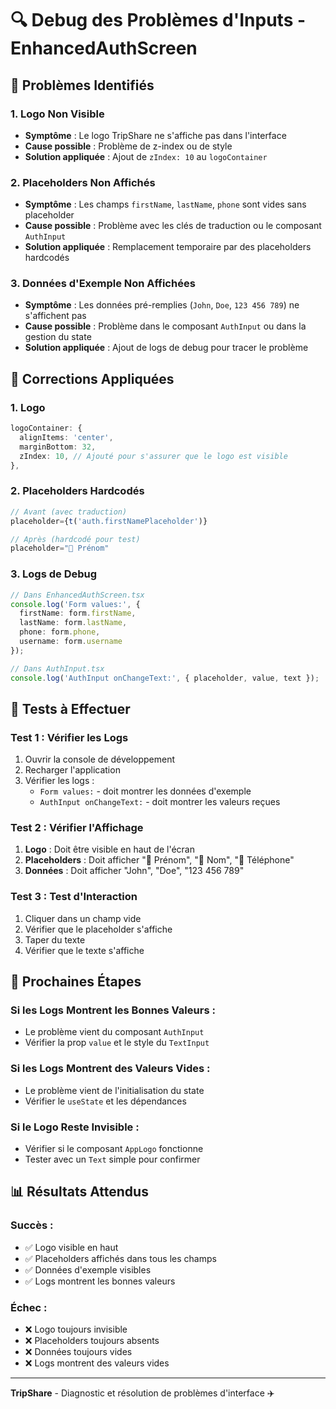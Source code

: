 # 🔍 Debug des Problèmes d'Inputs - EnhancedAuthScreen

## 🚨 **Problèmes Identifiés**

### **1. Logo Non Visible**
- **Symptôme** : Le logo TripShare ne s'affiche pas dans l'interface
- **Cause possible** : Problème de z-index ou de style
- **Solution appliquée** : Ajout de `zIndex: 10` au `logoContainer`

### **2. Placeholders Non Affichés**
- **Symptôme** : Les champs `firstName`, `lastName`, `phone` sont vides sans placeholder
- **Cause possible** : Problème avec les clés de traduction ou le composant `AuthInput`
- **Solution appliquée** : Remplacement temporaire par des placeholders hardcodés

### **3. Données d'Exemple Non Affichées**
- **Symptôme** : Les données pré-remplies (`John`, `Doe`, `123 456 789`) ne s'affichent pas
- **Cause possible** : Problème dans le composant `AuthInput` ou dans la gestion du state
- **Solution appliquée** : Ajout de logs de debug pour tracer le problème

## 🔧 **Corrections Appliquées**

### **1. Logo**
```typescript
logoContainer: {
  alignItems: 'center',
  marginBottom: 32,
  zIndex: 10, // Ajouté pour s'assurer que le logo est visible
},
```

### **2. Placeholders Hardcodés**
```typescript
// Avant (avec traduction)
placeholder={t('auth.firstNamePlaceholder')}

// Après (hardcodé pour test)
placeholder="👤 Prénom"
```

### **3. Logs de Debug**
```typescript
// Dans EnhancedAuthScreen.tsx
console.log('Form values:', {
  firstName: form.firstName,
  lastName: form.lastName,
  phone: form.phone,
  username: form.username
});

// Dans AuthInput.tsx
console.log('AuthInput onChangeText:', { placeholder, value, text });
```

## 🎯 **Tests à Effectuer**

### **Test 1 : Vérifier les Logs**
1. Ouvrir la console de développement
2. Recharger l'application
3. Vérifier les logs :
   - `Form values:` - doit montrer les données d'exemple
   - `AuthInput onChangeText:` - doit montrer les valeurs reçues

### **Test 2 : Vérifier l'Affichage**
1. **Logo** : Doit être visible en haut de l'écran
2. **Placeholders** : Doit afficher "👤 Prénom", "👤 Nom", "📱 Téléphone"
3. **Données** : Doit afficher "John", "Doe", "123 456 789"

### **Test 3 : Test d'Interaction**
1. Cliquer dans un champ vide
2. Vérifier que le placeholder s'affiche
3. Taper du texte
4. Vérifier que le texte s'affiche

## 🔄 **Prochaines Étapes**

### **Si les Logs Montrent les Bonnes Valeurs :**
- Le problème vient du composant `AuthInput`
- Vérifier la prop `value` et le style du `TextInput`

### **Si les Logs Montrent des Valeurs Vides :**
- Le problème vient de l'initialisation du state
- Vérifier le `useState` et les dépendances

### **Si le Logo Reste Invisible :**
- Vérifier si le composant `AppLogo` fonctionne
- Tester avec un `Text` simple pour confirmer

## 📊 **Résultats Attendus**

### **Succès :**
- ✅ Logo visible en haut
- ✅ Placeholders affichés dans tous les champs
- ✅ Données d'exemple visibles
- ✅ Logs montrent les bonnes valeurs

### **Échec :**
- ❌ Logo toujours invisible
- ❌ Placeholders toujours absents
- ❌ Données toujours vides
- ❌ Logs montrent des valeurs vides

---

**TripShare** - Diagnostic et résolution de problèmes d'interface ✈️
